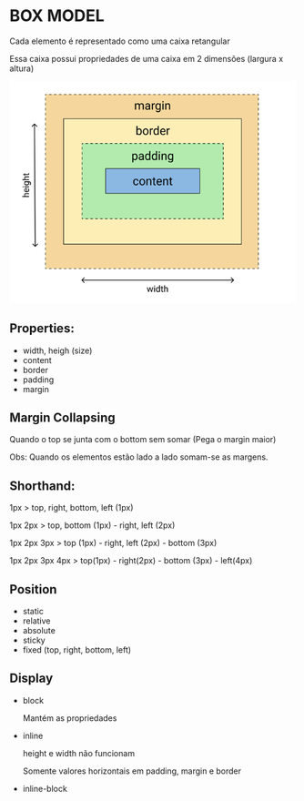 # BOX MODEL

Cada elemento é representado como uma caixa retangular

Essa caixa possui propriedades de uma caixa em 2 dimensões (largura x altura)

![box-model](./images/box-model.png)

## Properties:

- width, heigh (size)
- content
- border
- padding
- margin

## Margin Collapsing

Quando o top se junta com o bottom sem somar (Pega o margin maior)

Obs: Quando os elementos estão lado a lado somam-se as margens.

## Shorthand:

1px > top, right, bottom, left (1px)

1px 2px > top, bottom (1px) - right, left (2px)

1px 2px 3px > top (1px) - right, left (2px) - bottom (3px)

1px 2px 3px 4px > top(1px) - right(2px) - bottom (3px) - left(4px)

## Position

- static
- relative
- absolute
- sticky
- fixed
  (top, right, bottom, left)

## Display

- block

  Mantém as propriedades

- inline

  height e width não funcionam

  Somente valores horizontais em padding, margin e border

- inline-block
